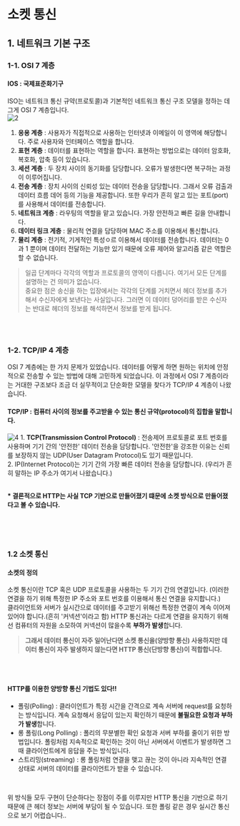 # 소켓 통신

## 1. 네트워크 기본 구조

### 1-1. OSI 7 계층

#### IOS : 국제표준화기구
ISO는 네트워크 통신 규약(프로토콜)과 기본적인 네트워크 통신 구조 모델을 정하는 데 그게 OSI 7 계층입니다. <br />
<img src="https://i.ibb.co/3YzyTCc/2.jpg" alt="2" />
1. <b>응용 계층</b> : 사용자가 직접적으로 사용하는 인터넷과 이메일이 이 영역에 해당합니다. 주로 사용자와 인터페이스 역할을 합니다. <br />
2. <b>표현 계층</b> : 데이터를 표현하는 역할을 합니다. 표현하는 방법으로는 데이터 암호화, 복호화, 압축 등이 있습니다.
3. <b>세션 계층</b> : 두 장치 사이의 동기화를 담당합니다. 오류가 발생한다면 복구하는 과정이 이루어집니다.
4. <b>전송 계층</b> : 장치 사이의 신뢰성 있는 데이터 전송을 담당합니다. 그래서 오류 검출과 데이터 흐름 데어 등의 기능을 제공합니다. 또한 우리가 흔히 알고 있는 포트(port)를 사용해서 데이터를 전송합니다.<br />
5. <b>네트워크 계층</b> : 라우팅의 역할을 맡고 있습니다. 가장 안전하고 빠른 길을 안내합니다.
6. <b>데이터 링크 게층</b> : 물리적 연결을 담당하며 MAC 주소를 이용해서 통신합니다.
7. <b>물리 계층</b> : 전기적, 기게적인 특성ㅇ르 이용해서 데이터를 전송합니다. 데이터는 0과 1 뿐이며 데이터 전달하는 기능만 있기 때문에 오류 제어와 알고리즘 같은 역할은 할 수 없습니다.
> 일곱 단계마다 각각의 역할과 프로토콜의 영역이 다릅니다. 여기서 모든 단계를 설명하는 건 의미가 없습니다. <br />
중요한 점은 송신을 하는 입장에서는 각각의 단계를 거치면서 헤더 정보를 추가해서 수신자에게 보낸다는 사실입니다. 그러면 이 데이터 덩어리를 받은 수신자는 반대로 헤더의 정보를 해석하면서 정보를 받게 됩니다.

<br />
<br />

### 1-2. TCP/IP 4 계층
OSI 7 계층에는 한 가지 문제가 있었습니다.
데이터를 어떻게 하면 원하는 위치에 안정적으로 전송할 수 있는 방법에 대해 고민하게 되었습니다. 이 과정에서 OSI 7 계층이라는 거대한 구조보다 조금 더 실무적이고 단순화한 모델을 찾다가 TCP/IP 4 계층이 나왔습니다.

#### TCP/IP : 컴퓨터 사이의 정보를 주고받을 수 있는 통신 규약(protocol)의 집합을 말합니다.
<img src="https://i.ibb.co/YW3ZKPh/4.jpg" alt="4" />
1. <b>TCP(Transmission Control Protocol)</b> : 전송제어 프로토콜로 포트 번호를 사용하며 기기 간의 '안전한' 데이터 전송을 담당합니다. '안전한'을 강조한 이유는 신뢰를 보장하지 않는 UDP(User Datagram Protocol)도 있기 때문입니다. <br />
2. IP(Internet Protocol)는 기기 간의 가장 빠른 데이터 전송을 담당합니다. (우리가 흔히 말하는 IP 주소가 여기서 나왔습니다.) <br />
<br />

<b>* 결론적으로 HTTP는 사실 TCP 기반으로 만들어졌기 떄문에 소켓 방식으로 만들어졌다고 볼 수 있습니다.</b>

<br />
<br />
<br />

### 1.2 소켓 통신
#### 소켓의 정의
소켓 통신이란 TCP 혹은 UDP 프로토콜을 사용하는 두 기기 간의 연결입니다. (이러한 연결을 하기 위해 특정한 IP 주소와 포트 번호를 이용해서 통신 연결을 유지합니다.) <br />
클라이언트와 서버가 실시간으로 데이터를 주고받기 위해선 특정한 연결이 계속 이어져 있어야 합니다.(흔히 '커넥션'이라고 함)
HTTP 통신과는 다르게 연결을 유지하기 위해선 컴퓨터의 자원을 소모하여 커넥션이 많을수록 <b>부하가 발생</b>합니다. <Br />
> <b>그래서 데이터 통신이 자주 일어난다면 소켓 통신을(양방향 통신) 사용하지만 데이터 통신이 자주 발생하지 않는다면 HTTP 통신(단방향 통신)이 적합합니다. </b>

<br />
<br />

#### HTTP를 이용한 양방향 통신 기법도 있다!!<br />
- 폴링(Polling) : 클라이언트가 특정 시간을 간격으로 계속 서버에 request를 요청하는 방식입니다. 계속 요청해서 응답이 있는지 확인하기 때문에 <b>불필요한 요청과 부하가 발생</b>합니다.<br />
- 롱 폴링(Long Polling) : 폴리의 무분별한 확인 요청과 서버 부하를 줄이기 위한 방법입니다. 폴링처럼 지속적으로 확인하는 것이 아닌 서버에서 이벤트가 발생하면 그때 클라이언트에게 응답을 주는 방식입니다.
- 스트리밍(streaming) : 롱 폴링처럼 연결을 맺고 끊는 것이 아니라 지속적인 연결 상태로 서버의 데이터를 클라이언트가 받을 수 있습니다. <br />
<br />

위 방식들 모두 구현이 단순하다는 장점이 주를 이루지만 HTTP 통신을 기반으로 하기 때문에 큰 헤더 정보는 서버에 부담이 될 수 있습니다. 또한 폴링 같은 경우 실시간 통신으로 보기 어렵습니다..